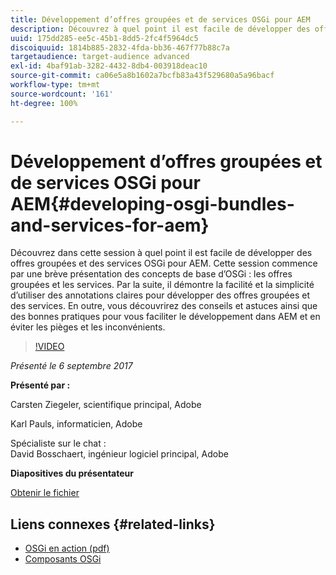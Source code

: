 ```yaml
---
title: Développement d’offres groupées et de services OSGi pour AEM
description: Découvrez à quel point il est facile de développer des offres groupées et des services OSGi pour AEM. Cette session commence par une brève présentation des concepts de base d’OSGi.
uuid: 175dd285-ee5c-45b1-8dd5-2fc4f5964dc5
discoiquuid: 1814b885-2832-4fda-bb36-467f77b88c7a
targetaudience: target-audience advanced
exl-id: 4baf91ab-3282-4432-8db4-003918deac10
source-git-commit: ca06e5a8b1602a7bcfb83a43f529680a5a96bacf
workflow-type: tm+mt
source-wordcount: '161'
ht-degree: 100%

---
```


# Développement d’offres groupées et de services OSGi pour AEM{#developing-osgi-bundles-and-services-for-aem}

Découvrez dans cette session à quel point il est facile de développer des offres groupées et des services OSGi pour AEM. Cette session commence par une brève présentation des concepts de base d’OSGi : les offres groupées et les services. Par la suite, il démontre la facilité et la simplicité d’utiliser des annotations claires pour développer des offres groupées et des services. En outre, vous découvrirez des conseils et astuces ainsi que des bonnes pratiques pour vous faciliter le développement dans AEM et en éviter les pièges et les inconvénients.

>[!VIDEO](https://video.tv.adobe.com/v/19654/?quality=9)

*Présenté le 6 septembre 2017*

**Présenté par :**

Carsten Ziegeler, scientifique principal, Adobe

Karl Pauls, informaticien, Adobe

Spécialiste sur le chat :\
David Bosschaert, ingénieur logiciel principal, Adobe

**Diapositives du présentateur**

[Obtenir le fichier](assets/aem-gems-osgi-best-practices-090617.pdf)

## Liens connexes {#related-links}

* [OSGi en action (pdf)](https://manning-content.s3.amazonaws.com/download/9/86fba2b-2ea2-48cc-855d-39e06df49ceb/OSGIiAsamplech1.pdf)
* [Composants OSGi](https://blog.osoco.de/2015/08/osgi-components-simply-simple-part-i/)

